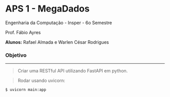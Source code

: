 # APS 1 - MegaDados

Engenharia da Computação - Insper - 6o Semestre

Prof. Fábio Ayres

**Alunos:** Rafael Almada e Warlen César Rodrigues

### Objetivo
___

> Criar uma RESTful API utilizando FastAPI em python.

> Rodar usando uvicorn:

```bash
$ uvicorn main:app
```
